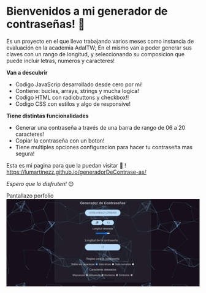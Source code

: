 # Bienvenidos a mi generador de contraseñas! 🌸

Es un proyecto en el que llevo trabajando varios meses como instancia de evaluación en la academia AdaITW; En el mismo van a poder generar sus claves con un rango de longitud, y seleccionando su composicion que puede incluir letras, numeros y caracteres! 

**Van a descubrir**

- Codigo JavaScrip desarrollado desde cero por mi!
- Contiene: bucles, arrays, strings y mucha logica!
- Codigo HTML con radiobuttons y checkbox!!      
- Codigo CSS con estilos y algo de responsive!

**Tiene distintas funcionalidades**
- Generar una contraseña a través de una barra de rango de 06 a 20 caracteres!
- Copiar la contraseña con un boton!
- Tiene multiples opciones configuracion para hacer tu contraseña mas segura!

Esta es mi pagina para que la puedan visitar 💜 ! https://lumartinezz.github.io/generadorDeContrase-as/

*Espero que lo disfruten!* 😊

Pantallazo porfolio ![alt text](imagenes/imagenreadme.jpg)
